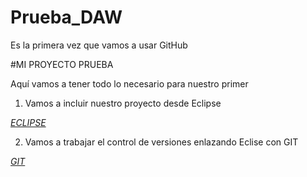 # Prueba_DAW
Es la primera vez que vamos a usar GitHub

#MI PROYECTO PRUEBA

Aquí vamos a tener todo lo necesario para nuestro primer <Hola Mundo>
  
1. Vamos a incluir nuestro proyecto desde Eclipse

[*ECLIPSE*](https://www.google.com/url?sa=i&url=https%3A%2F%2Feclipse.uptodown.com%2Fwindows&psig=AOvVaw0Gut2TTGCOJSvgr1nbTA6E&ust=1669293520953000&source=images&cd=vfe&ved=0CA0QjRxqFwoTCOCG1o2pxPsCFQAAAAAdAAAAABAD)

2. Vamos a trabajar el control de versiones enlazando Eclise con GIT
  
[*GIT*](https://www.google.com/url?sa=i&url=https%3A%2F%2Fhackmd.io%2F%40ETrs8IH-TXGRgF0lUhdYMg%2FS1J3KABIH&psig=AOvVaw3ehZ8MqiZnyEzZ4OmCUtE1&ust=1669293613284000&source=images&cd=vfe&ved=0CA0QjRxqFwoTCNiBlLupxPsCFQAAAAAdAAAAABAD)
